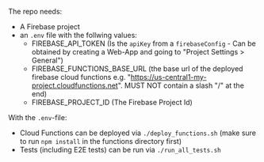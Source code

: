 The repo needs:
* A Firebase project
* an `.env` file with the follwing values:
  * FIREBASE_API_TOKEN (Is the `apiKey` from a `firebaseConfig` - Can be obtained by creating a Web-App and going to "Project Settings > General") 
  * FIREBASE_FUNCTIONS_BASE_URL (the base url of the deployed firebase cloud functions e.g. "https://us-central1-my-project.cloudfunctions.net". MUST NOT contain a slash "/" at the end)
  * FIREBASE_PROJECT_ID (The Firebase Project Id)

With the `.env`-file: 
* Cloud Functions can be deployed via `./deploy_functions.sh` (make sure to run `npm install` in the functions directory first)
* Tests (including E2E tests) can be run via `./run_all_tests.sh`
